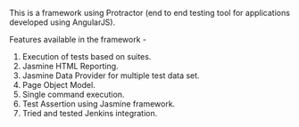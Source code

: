 This is a framework using Protractor (end to end testing tool for applications developed using AngularJS). 

Features available in the framework - 

1. Execution of tests based on suites. 
2. Jasmine HTML Reporting. 
3. Jasmine Data Provider for multiple test data set. 
4. Page Object Model.
5. Single command execution.
6. Test Assertion using Jasmine framework. 
7. Tried and tested Jenkins integration. 

